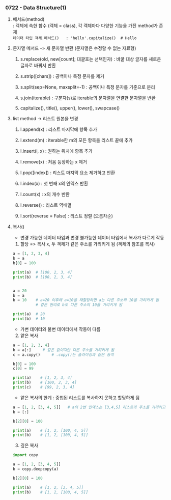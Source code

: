 ### 0722 - Data Structure(1)

1. 메서드(method)\
: 객체에 속한 함수 (객체 = class), 각 객체마다 다양한 기능을 가진 method가 존재\
`데이터 타입 객체.메서드()   : 'hello'.capitalize()  # Hello`

2. 문자열 메서드 -> 새 문자열 반환 (문자열은 수정할 수 없는 자료형)

    1. s.replace(old, new[count]; 대괄호는 선택인자) : 바꿀 대상 글자를 새로운 글자로 바꿔서 반환

    2. s.strip([chars]) : 공백이나 특정 문자를 제거

    3. s.split(sep=None, maxsplit=-1) : 공백이나 특정 문자를 기준으로 분리
    
    4. s.join(iterable) : 구분자(s)로 iterable의 문자열을 연결한 문자열을 반환

    5. capitalize(), title(), upper(), lower(), swapcase()

3. list method -> 리스트 원본을 변경

    1. l.append(x) : 리스트 마지막에 항목 추가

    2. l.extend(m) : iterable한 m의 모든 항목을 리스트 끝에 추가
 
    3. l.insert(i, x) : 원하는 위치에 항목 추가

    4. l.remove(x) : 처음 등장하는 x 제거

    5. l.pop([index]) : 리스트 마지막 요소 제거하고 반환

    6. l.index(x) : 첫 번째 x의 인덱스 반환

    7. l.count(x) : x의 개수 반환

    8. l.reverse() : 리스트 역배열

    9. l.sort(reverse = False) : 리스트 정렬 (오름차순)

4. 복사()

    - 변경 가능한 데이터 타입과 변경 불가능한 데이터 타입에서 복사가 다르게 작동

    1. 할당 => 복사 x, 두 객체가 같은 주소를 가리키게 됨 (객체의 참조를 복사)

    ```python
    a = [1, 2, 3, 4]
    b = a
    b[0] = 100

    print(a)  # [100, 2, 3, 4]
    print(b)  # [100, 2, 3, 4]


    a = 20
    b = a
    b = 10    # a=20 이후에 a=10을 재할당하면 a는 다른 주소의 10을 가리키게 됨
              # 같은 원리로 b도 다른 주소의 10을 가리키게 됨

    print(a)  # 20
    print(b)  # 10
    ```
    
    - 가변 데이터와 불변 데이터에서 작동이 다름

    2. 얕은 복사

    ```python
    a = [1, 2, 3, 4]
    b = a[:]     # 같은 값이지만 다른 주소를 가리키게 됨
    c = a.copy()     # .copy()는 슬라이싱과 같은 동작

    b[0] = 100
    c[0] = 99

    print(a)    # [1, 2, 3, 4]
    print(b)    # [100, 2, 3, 4]
    print(c)    # [99, 2, 3, 4]
    ```
    - 얕은 복사의 한계 : 중첩된 리스트를 복사하지 못하고 할당하게 됨

    ```python
    a = [1, 2, [3, 4, 5]]   # a의 2번 인덱스는 [3,4,5] 리스트의 주소를 가리키고 있음
    b = [:]

    b[2][0] = 100

    print(a)    # [1, 2, [100, 4, 5]]
    print(b)    # [1, 2, [100, 4, 5]]
    ```

    3. 깊은 복사

    ```python
    import copy

    a = [1, 2, [3, 4, 5]]
    b = copy.deepcopy(a)

    b[2][0] = 100

    print(a)    # [1, 2, [3, 4, 5]]
    print(b)    # [1, 2, [100, 4, 5]]
    ```